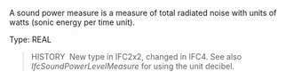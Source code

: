 ﻿A sound power measure is a measure of total radiated noise with units of watts (sonic energy per time unit).

Type: REAL

> HISTORY&nbsp; New type in IFC2x2, changed in IFC4. See also _IfcSoundPowerLevelMeasure_ for using the unit decibel.
